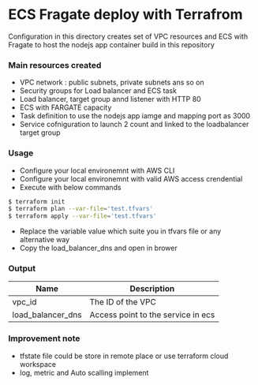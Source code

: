 
# ECS Fragate deploy with Terrafrom

 Configuration in this directory creates set of VPC resources and ECS with Fragate to host the nodejs app container build in this repository

### Main resources created
- VPC network : public subnets, private subnets ans so on
- Security groups for Load balancer and ECS task 
- Load balancer, target group annd listener with HTTP 80 
- ECS with FARGATE capacity
- Task definition to use the nodejs app iamge and mapping port as 3000
- Service cofniguration to launch 2 count and linked to the loadbalancer target group

### Usage
- Configure your local environemnt with AWS CLI
- Configure your local environemnt with valid AWS access crendential
- Execute with below commands

```bash
$ terraform init
$ terraform plan --var-file='test.tfvars'
$ terraform apply --var-file='test.tfvars'
```
- Replace the variable value which suite you in tfvars file or any alternative way
- Copy the load_balancer_dns and open in brower

### Output

| Name | Description |
| ------ | ------ |
| vpc_id | The ID of the VPC|
| load_balancer_dns | Access point to the service in ecs |

### Improvement note
- tfstate file could be store in remote place or use terraform cloud workspace
- log,  metric and  Auto scalling  implement 
